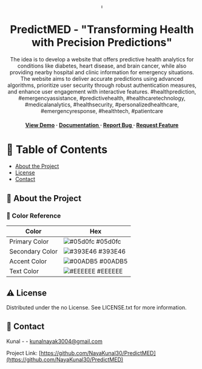 <div align='center'>

<img src=https://drive.google.com/drive/u/0/my-drive alt="logo" width=5 height=10 />

<h1>PredictMED - "Transforming Health with Precision Predictions"</h1>
<p>The idea is to develop a website that offers predictive health analytics for conditions like diabetes, heart disease, and brain cancer, while also providing nearby hospital and clinic information for emergency situations. The website aims to deliver accurate predictions using advanced algorithms, prioritize user security through robust authentication measures, and enhance user engagement with interactive features. #healthprediction, #emergencyassistance, #predictivehealth, #healthcaretechnology, #medicalanalytics, #healthsecurity, #personalizedhealthcare, #emergencyresponse, #healthtech, #patientcare</p>

<h4> <a href=https://nayakunal30.github.io/PredictMED/>View Demo</a> <span> · </span> <a href="https://github.com/NayaKunal30/PredictMED/blob/master/README.md"> Documentation </a> <span> · </span> <a href="https://github.com/NayaKunal30/PredictMED/issues"> Report Bug </a> <span> · </span> <a href="https://github.com/NayaKunal30/PredictMED/issues"> Request Feature </a> </h4>


</div>

# :notebook_with_decorative_cover: Table of Contents

- [About the Project](#star2-about-the-project)
- [License](#warning-license)
- [Contact](#handshake-contact)


## :star2: About the Project

### :art: Color Reference
| Color | Hex |
| --------------- | ---------------------------------------------------------------- |
| Primary Color | ![#05d0fc](https://via.placeholder.com/10/05d0fc?text=+) #05d0fc |
| Secondary Color | ![#393E46](https://via.placeholder.com/10/393E46?text=+) #393E46 |
| Accent Color | ![#00ADB5](https://via.placeholder.com/10/00ADB5?text=+) #00ADB5 |
| Text Color | ![#EEEEEE](https://via.placeholder.com/10/EEEEEE?text=+) #EEEEEE |

## :warning: License

Distributed under the no License. See LICENSE.txt for more information.

## :handshake: Contact

Kunal - - kunalnayak3004@gmail.com

Project Link: [https://github.com/NayaKunal30/PredictMED](https://github.com/NayaKunal30/PredictMED)
